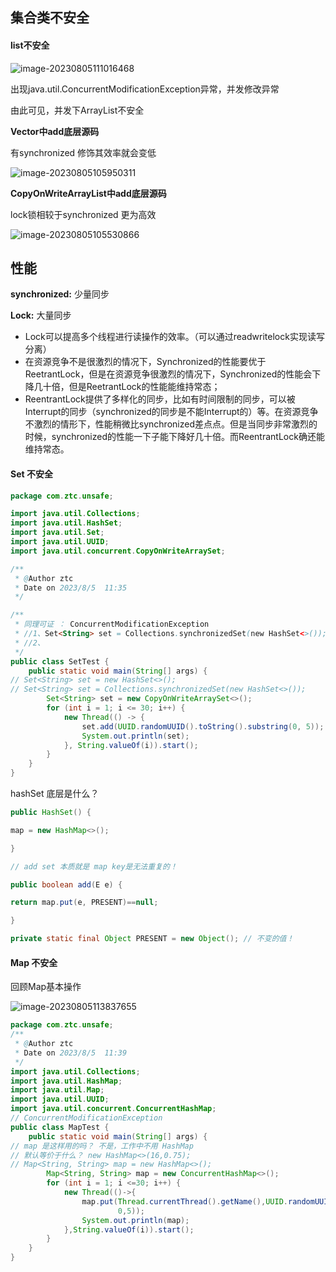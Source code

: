 ## 集合类不安全

#### list不安全

![image-20230805111016468](C:/Users/DELL/AppData/Roaming/Typora/typora-user-images/image-20230805111016468.png)



出现java.util.ConcurrentModificationException异常，并发修改异常

由此可见，并发下ArrayList不安全

**Vector中add底层源码**

有synchronized 修饰其效率就会变低

![image-20230805105950311](C:/Users/DELL/AppData/Roaming/Typora/typora-user-images/image-20230805105950311.png)

**CopyOnWriteArrayList中add底层源码**

lock锁相较于synchronized 更为高效

![image-20230805105530866](C:/Users/DELL/AppData/Roaming/Typora/typora-user-images/image-20230805105530866.png)

## **性能**

**synchronized:** 少量同步

**Lock:** 大量同步

- Lock可以提高多个线程进行读操作的效率。（可以通过readwritelock实现读写分离）
- 在资源竞争不是很激烈的情况下，Synchronized的性能要优于ReetrantLock，但是在资源竞争很激烈的情况下，Synchronized的性能会下降几十倍，但是ReetrantLock的性能能维持常态；
- ReentrantLock提供了多样化的同步，比如有时间限制的同步，可以被Interrupt的同步（synchronized的同步是不能Interrupt的）等。在资源竞争不激烈的情形下，性能稍微比synchronized差点点。但是当同步非常激烈的时候，synchronized的性能一下子能下降好几十倍。而ReentrantLock确还能维持常态。





#### Set 不安全

```java
package com.ztc.unsafe;

import java.util.Collections;
import java.util.HashSet;
import java.util.Set;
import java.util.UUID;
import java.util.concurrent.CopyOnWriteArraySet;

/**
 * @Author ztc
 * Date on 2023/8/5  11:35
 */

/**
 * 同理可证 ： ConcurrentModificationException
 * //1、Set<String> set = Collections.synchronizedSet(new HashSet<>());
 * //2、
 */
public class SetTest {
    public static void main(String[] args) {
// Set<String> set = new HashSet<>();
// Set<String> set = Collections.synchronizedSet(new HashSet<>());
        Set<String> set = new CopyOnWriteArraySet<>();
        for (int i = 1; i <= 30; i++) {
            new Thread(() -> {
                set.add(UUID.randomUUID().toString().substring(0, 5));
                System.out.println(set);
            }, String.valueOf(i)).start();
        }
    }
}
```

hashSet 底层是什么？

```java
public HashSet() {

map = new HashMap<>();

}

// add set 本质就是 map key是无法重复的！

public boolean add(E e) {

return map.put(e, PRESENT)==null;

}

private static final Object PRESENT = new Object(); // 不变的值！
```



#### Map 不安全

回顾Map基本操作

![image-20230805113837655](C:/Users/DELL/AppData/Roaming/Typora/typora-user-images/image-20230805113837655.png)

```java
package com.ztc.unsafe;
/**
 * @Author ztc
 * Date on 2023/8/5  11:39
 */
import java.util.Collections;
import java.util.HashMap;
import java.util.Map;
import java.util.UUID;
import java.util.concurrent.ConcurrentHashMap;
// ConcurrentModificationException
public class MapTest {
    public static void main(String[] args) {
// map 是这样用的吗？ 不是，工作中不用 HashMap
// 默认等价于什么？ new HashMap<>(16,0.75);
// Map<String, String> map = new HashMap<>();
        Map<String, String> map = new ConcurrentHashMap<>();
        for (int i = 1; i <=30; i++) {
            new Thread(()->{
                map.put(Thread.currentThread().getName(),UUID.randomUUID().toString().substring(
                        0,5));
                System.out.println(map);
            },String.valueOf(i)).start();
        }
    }
}
```

